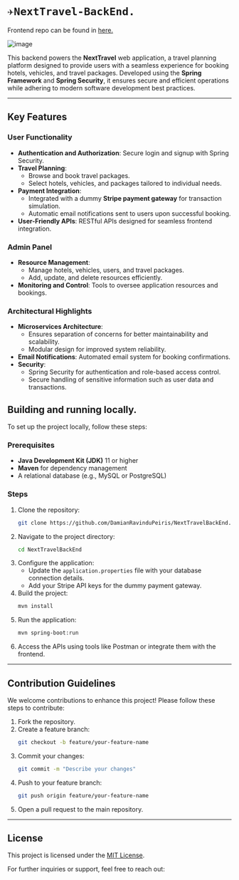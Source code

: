 # `✈️NextTravel-BackEnd.`  


Frontend repo can be found in <a href="https://github.com/DamianRavinduPeiris/NextTravel-FrontEnd">here.</a>

![image](https://github.com/DamianRavinduPeiris/NextTravel-FrontEnd/assets/115478137/296c5b4d-a140-4616-970f-0e4ba0345b77)

This backend powers the **NextTravel** web application, a travel planning platform designed to provide users with a seamless experience for booking hotels, vehicles, and travel packages. Developed using the **Spring Framework** and **Spring Security**, it ensures secure and efficient operations while adhering to modern software development best practices.


---

## Key Features

### User Functionality
- **Authentication and Authorization**: Secure login and signup with Spring Security.
- **Travel Planning**:
  - Browse and book travel packages.
  - Select hotels, vehicles, and packages tailored to individual needs.
- **Payment Integration**:
  - Integrated with a dummy **Stripe payment gateway** for transaction simulation.
  - Automatic email notifications sent to users upon successful booking.
- **User-Friendly APIs**: RESTful APIs designed for seamless frontend integration.

### Admin Panel
- **Resource Management**:
  - Manage hotels, vehicles, users, and travel packages.
  - Add, update, and delete resources efficiently.
- **Monitoring and Control**: Tools to oversee application resources and bookings.

### Architectural Highlights
- **Microservices Architecture**:
  - Ensures separation of concerns for better maintainability and scalability.
  - Modular design for improved system reliability.
- **Email Notifications**: Automated email system for booking confirmations.
- **Security**:
  - Spring Security for authentication and role-based access control.
  - Secure handling of sensitive information such as user data and transactions.


## Building and running locally.

To set up the project locally, follow these steps:

### Prerequisites
- **Java Development Kit (JDK)** 11 or higher
- **Maven** for dependency management
- A relational database (e.g., MySQL or PostgreSQL)

### Steps
1. Clone the repository:
   ```bash
   git clone https://github.com/DamianRavinduPeiris/NextTravelBackEnd.git
   ```
2. Navigate to the project directory:
   ```bash
   cd NextTravelBackEnd
   ```
3. Configure the application:
   - Update the `application.properties` file with your database connection details.
   - Add your Stripe API keys for the dummy payment gateway.
4. Build the project:
   ```bash
   mvn install
   ```
5. Run the application:
   ```bash
   mvn spring-boot:run
   ```
6. Access the APIs using tools like Postman or integrate them with the frontend.

---

## Contribution Guidelines

We welcome contributions to enhance this project! Please follow these steps to contribute:

1. Fork the repository.
2. Create a feature branch:
   ```bash
   git checkout -b feature/your-feature-name
   ```
3. Commit your changes:
   ```bash
   git commit -m "Describe your changes"
   ```
4. Push to your feature branch:
   ```bash
   git push origin feature/your-feature-name
   ```
5. Open a pull request to the main repository.

---

## License

This project is licensed under the [MIT License](LICENSE).

For further inquiries or support, feel free to reach out:
